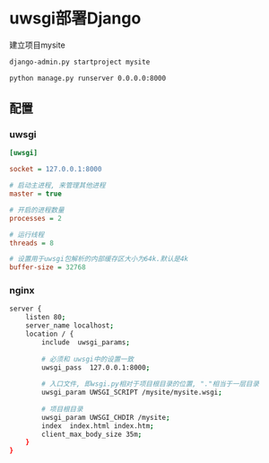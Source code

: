 <!--
 * @Description: 
 * @Version: 1.0
 * @Author: DaLao
 * @Email: dalao@xxx.com
 * @Date: 2021-02-03 13:54:04
 * @LastEditors: daLao
 * @LastEditTime: 2023-04-17 15:16:38
-->

# uwsgi部署Django

建立项目mysite

```sh
django-admin.py startproject mysite

python manage.py runserver 0.0.0.0:8000
```

## 配置

### uwsgi

```ini
[uwsgi]

socket = 127.0.0.1:8000

# 启动主进程, 来管理其他进程
master = true

# 开启的进程数量
processes = 2

# 运行线程
threads = 8

# 设置用于uwsgi包解析的内部缓存区大小为64k.默认是4k
buffer-size = 32768
```

### nginx

```sh
server {
    listen 80;
    server_name localhost;
    location / {
        include  uwsgi_params;
        
        # 必须和 uwsgi中的设置一致
        uwsgi_pass  127.0.0.1:8000;
        
        # 入口文件, 即wsgi.py相对于项目根目录的位置, "."相当于一层目录
        uwsgi_param UWSGI_SCRIPT /mysite/mysite.wsgi;
        
        # 项目根目录
        uwsgi_param UWSGI_CHDIR /mysite;
        index  index.html index.htm;
        client_max_body_size 35m;
    }
}
```